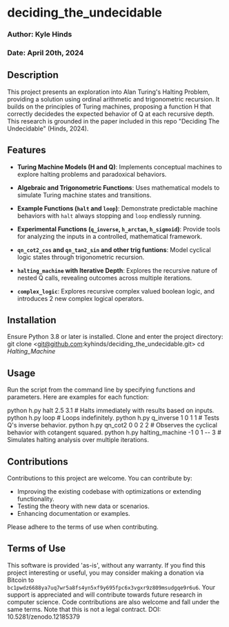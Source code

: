 # deciding_the_undecidable

### Author: Kyle Hinds
### Date: April 20th, 2024

## Description
This project presents an exploration into Alan Turing's Halting Problem, providing a solution using ordinal arithmetic and trigonometric recursion. It builds on the principles of Turing machines, proposing a function H that correctly decidedes the expected behavior of Q at each recursive depth. This research is grounded in the paper included in this repo "Deciding The Undecidable" (Hinds, 2024).

## Features

- **Turing Machine Models (H and Q)**: Implements conceptual machines to explore halting problems and paradoxical behaviors.

- **Algebraic and Trigonometric Functions**: Uses mathematical models to simulate Turing machine states and transitions.

- **Example Functions (`halt` and `loop`)**: Demonstrate predictable machine behaviors with `halt` always stopping and `loop` endlessly running.

- **Experimental Functions (`q_inverse`, `h_arctan`, `h_sigmoid`)**: Provide tools for analyzing the inputs in a controlled, mathematical framework.

- **`qn_cot2_cos` and `qn_tan2_sin` and other trig funtions**: Model cyclical logic states through trigonometric recursion.

- **`halting_machine` with Iterative Depth**: Explores the recursive nature of nested Q calls, revealing outcomes across multiple iterations.

- **`complex_logic`**: Explores recursive complex valued boolean logic, and introduces 2 new complex logical operators.

## Installation
Ensure Python 3.8 or later is installed. Clone and enter the project directory:
git clone <git@github.com:kyhinds/deciding_the_undecidable.git>
cd _Halting_Machine_

## Usage
Run the script from the command line by specifying functions and parameters. Here are examples for each function:

python h.py halt 2.5 3.1  # Halts immediately with results based on inputs.
python h.py loop  # Loops indefinitely.
python h.py q_inverse 1 0 1 1  # Tests Q's inverse behavior.
python h.py qn_cot2 0 0 2 2  # Observes the cyclical behavior with cotangent squared.
python h.py halting_machine -1 0 1 -- 3  # Simulates halting analysis over multiple iterations.

## Contributions
Contributions to this project are welcome. You can contribute by:

- Improving the existing codebase with optimizations or extending functionality.
- Testing the theory with new data or scenarios.
- Enhancing documentation or examples.

Please adhere to the terms of use when contributing.

## Terms of Use
This software is provided 'as-is', without any warranty. If you find this project interesting or useful, you may consider making a donation via Bitcoin to `bc1pwdz6688ya7uq7wr5a8fs4yn5xf9y695fpc6x3vgxr9z809msudgqe9r6u6`. Your support is appreciated and will contribute towards future research in computer science. Code contributions are also welcome and fall under the same terms. Note that this is not a legal contract.
DOI: 10.5281/zenodo.12185379